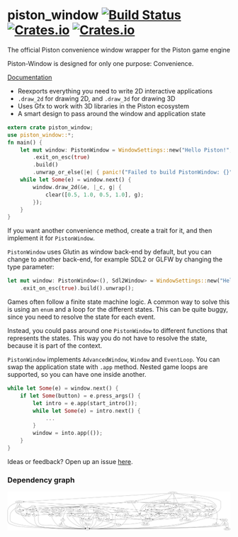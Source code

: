 # piston_window [![Build Status](https://travis-ci.org/PistonDevelopers/piston_window.svg?branch=master)](https://travis-ci.org/PistonDevelopers/piston_window) [![Crates.io](https://img.shields.io/crates/v/piston_window.svg)](https://crates.io/crates/piston_window) [![Crates.io](https://img.shields.io/crates/l/piston_window.svg)](https://github.com/PistonDevelopers/piston_window/blob/master/LICENSE)
The official Piston convenience window wrapper for the Piston game engine

Piston-Window is designed for only one purpose: Convenience.

[Documentation](http://docs.piston.rs/piston_window/piston_window/)

* Reexports everything you need to write 2D interactive applications
* `.draw_2d` for drawing 2D, and `.draw_3d` for drawing 3D
* Uses Gfx to work with 3D libraries in the Piston ecosystem
* A smart design to pass around the window and application state

```Rust
extern crate piston_window;
use piston_window::*;
fn main() {
    let mut window: PistonWindow = WindowSettings::new("Hello Piston!", (640, 480))
        .exit_on_esc(true)
        .build()
        .unwrap_or_else(|e| { panic!("Failed to build PistonWindow: {}", e) });
    while let Some(e) = window.next() {
        window.draw_2d(&e, |_c, g| {
            clear([0.5, 1.0, 0.5, 1.0], g);
        });
    }
}
```

If you want another convenience method, create a trait for it,
and then implement it for `PistonWindow`.

`PistonWindow` uses Glutin as window back-end by default,
but you can change to another back-end, for example SDL2 or GLFW by changing the type parameter:

```Rust
let mut window: PistonWindow<(), Sdl2Window> = WindowSettings::new("Hello Piston!", [640, 480])
    .exit_on_esc(true).build().unwrap();
```

Games often follow a finite state machine logic.
A common way to solve this is using an `enum` and a loop for the different states.
This can be quite buggy, since you need to resolve the state for each event.

Instead, you could pass around one `PistonWindow` to different functions that represents the states.
This way you do not have to resolve the state, because it is part of the context.

`PistonWindow` implements `AdvancedWindow`, `Window` and `EventLoop`.
You can swap the application state with `.app` method.
Nested game loops are supported, so you can have one inside another.

```Rust
while let Some(e) = window.next() {
    if let Some(button) = e.press_args() {
        let intro = e.app(start_intro());
        while let Some(e) = intro.next() {
            ...
        }
        window = into.app(());
    }
}
```

Ideas or feedback? Open up an issue [here](https://github.com/pistondevelopers/piston_window/issues).

### Dependency graph

![Dependencies](./Cargo.png)
